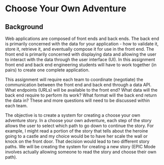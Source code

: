 # Choose Your Own Adventure

## Background
Web applications are composed of front ends and back ends. The back end is primarily concerned with the data for your application - how to validate it, store it, retrieve it, and eventually compose it for use in the front end. The front end is primarily concerned with displaying data and allowing the user to interact with the data through the user interface (UI). In this assignment front end and back end engineering students will have to work together (in pairs) to create one complete application.

This assignment will require each team to coordinate (negotiate) the communication between the front end and back end through a data API. What endpoints (URLs) will be available to the front end? What data will the back end require to perform its work? What format will the back end return the data in? These and more questions will need to be discussed within each team.

The objective is to create a system for creating a choose your own adventure story. In a choose your own adventure, each step of the story allows the user to select which path to go down to continue the story. For example, I might read a portion of the story that tells about the heroine going to a castle and my choice would be to have her scale the wall or knock on the front door. That decision would lead to two different story paths. We will be creating the system for creating a new story (EPIC Mode involves actually allowing someone to read the story and choose their own path).

